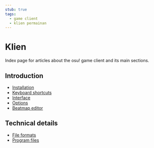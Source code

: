 ```yaml
---
stub: true
tags:
  - game client
  - klien permainan
---
```


# Klien

<!-- TODO: this could make for a good introductory page -->

Index page for articles about the osu! game client and its main sections.

## Introduction

- [Installation](Installation)
- [Keyboard shortcuts](Keyboard_shortcuts)
- [Interface](Interface)
- [Options](Options)
- [Beatmap editor](Beatmap_editor)

## Technical details

- [File formats](File_formats)
- [Program files](Program_files)
